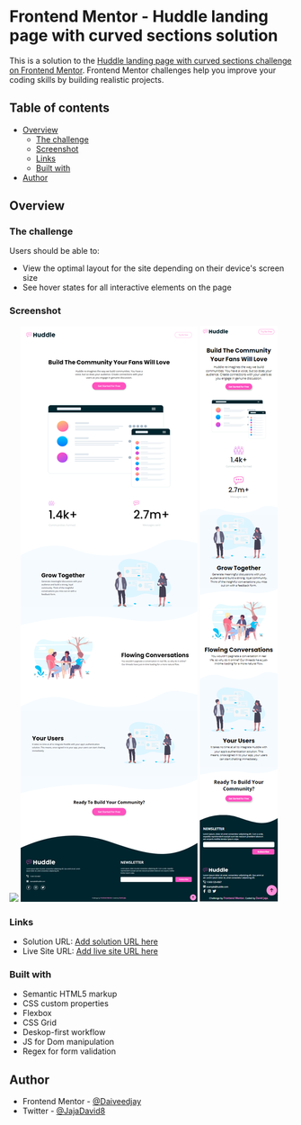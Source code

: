 # Frontend Mentor - Huddle landing page with curved sections solution

This is a solution to the [Huddle landing page with curved sections challenge on Frontend Mentor](https://www.frontendmentor.io/challenges/huddle-landing-page-with-curved-sections-5ca5ecd01e82137ec91a50f2). Frontend Mentor challenges help you improve your coding skills by building realistic projects.

## Table of contents

- [Overview](#overview)
  - [The challenge](#the-challenge)
  - [Screenshot](#screenshot)
  - [Links](#links)
  - [Built with](#built-with)
- [Author](#author)

## Overview

### The challenge

Users should be able to:

- View the optimal layout for the site depending on their device's screen size
- See hover states for all interactive elements on the page

### Screenshot

![](./screenshot.jpg)
![Desktop View](./screenshots/Desktop.png)
![](./screenshots/Mobile.png)

### Links

- Solution URL: [Add solution URL here](https://github.com/Daiveedjay/huddle-landing-page)
- Live Site URL: [Add live site URL here](https://huddle-femc.netlify.app/)

### Built with

- Semantic HTML5 markup
- CSS custom properties
- Flexbox
- CSS Grid
- Deskop-first workflow
- JS for Dom manipulation
- Regex for form validation

## Author

- Frontend Mentor - [@Daiveedjay](https://www.frontendmentor.io/profile/Daiveedjay)
- Twitter - [@JajaDavid8](https://twitter.com/JajaDavid8)
